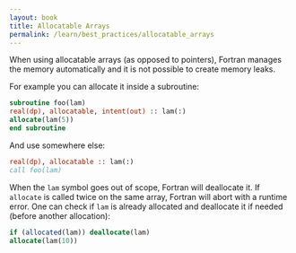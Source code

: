 ```yaml
---
layout: book
title: Allocatable Arrays
permalink: /learn/best_practices/allocatable_arrays
---
```


When using allocatable arrays (as opposed to pointers), Fortran manages
the memory automatically and it is not possible to create memory leaks.

For example you can allocate it inside a subroutine:

``` fortran
subroutine foo(lam)
real(dp), allocatable, intent(out) :: lam(:)
allocate(lam(5))
end subroutine
```

And use somewhere else:

``` fortran
real(dp), allocatable :: lam(:)
call foo(lam)
```

When the `lam` symbol goes out of scope, Fortran will deallocate it. If
`allocate` is called twice on the same array, Fortran will abort with a
runtime error. One can check if `lam` is already allocated and
deallocate it if needed (before another allocation):

``` fortran
if (allocated(lam)) deallocate(lam)
allocate(lam(10))
```
